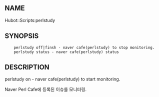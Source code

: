 ## NAME ##

Hubot::Scripts:perlstudy

## SYNOPSIS ##

```
    perlstudy off|finsh - naver cafe(perlstudy) to stop monitoring.
    perlstudy status - naver cafe(perlstudy) status
```

## DESCRIPTION ##

perlstudy on - naver cafe(perlstudy) to start monitoring.

Naver Perl Cafe에 등록된 이슈를 모니터링.
